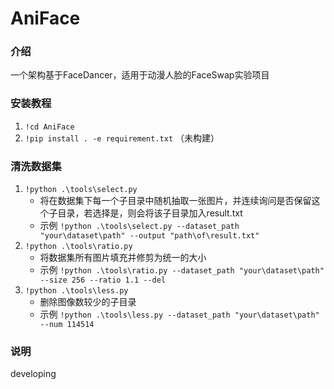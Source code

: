 # AniFace

### 介绍
一个架构基于FaceDancer，适用于动漫人脸的FaceSwap实验项目

### 安装教程

1.  `!cd AniFace`
2.  `!pip install . -e requirement.txt` （未构建）

### 清洗数据集

1.  `!python .\tools\select.py`
    - 将在数据集下每一个子目录中随机抽取一张图片，并连续询问是否保留这个子目录，若选择是，则会将该子目录加入result.txt
    - 示例 `!python .\tools\select.py --dataset_path "your\dataset\path" --output "path\of\result.txt"`
2. `!python .\tools\ratio.py`
    - 将数据集所有图片填充并修剪为统一的大小
    - 示例 `!python .\tools\ratio.py --dataset_path "your\dataset\path" --size 256 --ratio 1.1 --del`
3. `!python .\tools\less.py`
    - 删除图像数较少的子目录
    - 示例 `!python .\tools\less.py --dataset_path "your\dataset\path" --num 114514`

### 说明

developing